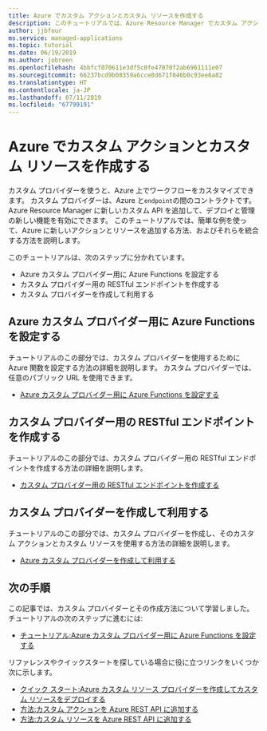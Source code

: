 ```yaml
---
title: Azure でカスタム アクションとカスタム リソースを作成する
description: このチュートリアルでは、Azure Resource Manager でカスタム アクションとカスタム リソースを作成する方法、およびそれらを Azure Resource Manager テンプレート、Azure CLI、Azure Policy、アクティビティ ログのカスタム ワークフローに統合する方法について説明します。
author: jjbfour
ms.service: managed-applications
ms.topic: tutorial
ms.date: 06/19/2019
ms.author: jobreen
ms.openlocfilehash: 4bbfcf070611e3df5c0fe47070f2ab6961111e07
ms.sourcegitcommit: 66237bcd9b08359a6cce8d671f846b0c93ee6a82
ms.translationtype: HT
ms.contentlocale: ja-JP
ms.lasthandoff: 07/11/2019
ms.locfileid: "67799191"
---
```

# <a name="create-custom-actions-and-resources-in-azure"></a>Azure でカスタム アクションとカスタム リソースを作成する

カスタム プロバイダーを使うと、Azure 上でワークフローをカスタマイズできます。 カスタム プロバイダーは、Azure と`endpoint`の間のコントラクトです。 Azure Resource Manager に新しいカスタム API を追加して、デプロイと管理の新しい機能を有効にできます。 このチュートリアルでは、簡単な例を使って、Azure に新しいアクションとリソースを追加する方法、およびそれらを統合する方法を説明します。

このチュートリアルは、次のステップに分かれています。

- Azure カスタム プロバイダー用に Azure Functions を設定する
- カスタム プロバイダー用の RESTful エンドポイントを作成する
- カスタム プロバイダーを作成して利用する

## <a name="setup-azure-functions-for-azure-custom-providers"></a>Azure カスタム プロバイダー用に Azure Functions を設定する

チュートリアルのこの部分では、カスタム プロバイダーを使用するために Azure 関数を設定する方法の詳細を説明します。 カスタム プロバイダーでは、任意のパブリック URL を使用できます。

- [Azure カスタム プロバイダー用に Azure Functions を設定する](./tutorial-custom-providers-function-setup.md)

## <a name="authoring-a-restful-endpoint-for-custom-providers"></a>カスタム プロバイダー用の RESTful エンドポイントを作成する

チュートリアルのこの部分では、カスタム プロバイダー用の RESTful エンドポイントを作成する方法の詳細を説明します。

- [カスタム プロバイダー用の RESTful エンドポイントを作成する](./tutorial-custom-providers-function-authoring.md)

## <a name="creating-and-utilizing-the-custom-provider"></a>カスタム プロバイダーを作成して利用する

チュートリアルのこの部分では、カスタム プロバイダーを作成し、そのカスタム アクションとカスタム リソースを使用する方法の詳細を説明します。

- [Azure カスタム プロバイダーを作成して利用する](./tutorial-custom-providers-create.md)

## <a name="next-steps"></a>次の手順

この記事では、カスタム プロバイダーとその作成方法について学習しました。 チュートリアルの次のステップに進むには:

- [チュートリアル:Azure カスタム プロバイダー用に Azure Functions を設定する](./tutorial-custom-providers-function-setup.md)

リファレンスやクイックスタートを探している場合に役に立つリンクをいくつか次に示します。

- [クイック スタート:Azure カスタム リソース プロバイダーを作成してカスタム リソースをデプロイする](./create-custom-provider.md)
- [方法:カスタム アクションを Azure REST API に追加する](./custom-providers-action-endpoint-how-to.md)
- [方法:カスタム リソースを Azure REST API に追加する](./custom-providers-resources-endpoint-how-to.md)
